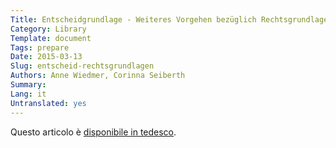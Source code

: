 ```yaml
---
Title: Entscheidgrundlage - Weiteres Vorgehen bezüglich Rechtsgrundlagen für die Publikation von Daten als OGD
Category: Library
Template: document
Tags: prepare
Date: 2015-03-13
Slug: entscheid-rechtsgrundlagen
Authors: Anne Wiedmer, Corinna Seiberth
Summary:
Lang: it
Untranslated: yes
---
```


Questo articolo è [disponibile in tedesco](/de/library/entscheid-rechtsgrundlagen).
